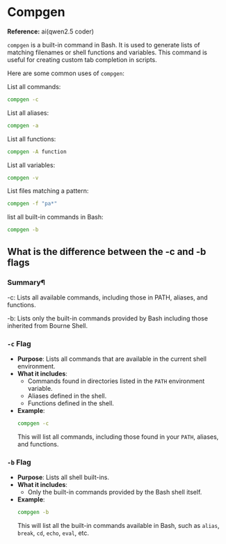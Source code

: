 # Compgen

**Reference:** ai(qwen2.5 coder)

`compgen` is a built-in command in Bash. It is used to generate lists of matching filenames or shell functions and variables. This command is useful for creating custom tab completion in scripts.

Here are some common uses of `compgen`:

List all commands:
  ```bash
  compgen -c
  ```


List all aliases:
  ```bash
  compgen -a
  ```


List all functions:
  ```bash
  compgen -A function
  ```

List all variables:
  ```bash
  compgen -v
  ```

List files matching a pattern:
  ```bash
  compgen -f "pa*"
  ```

list all built-in commands in Bash:

```bash
compgen -b
```





## What is the difference between the -c and -b flags

### Summary¶

-c: Lists all available commands, including those in PATH, aliases, and functions.

-b: Lists only the built-in commands provided by Bash including those inherited from Bourne Shell.


### `-c` Flag
- **Purpose**: Lists all commands that are available in the current shell environment.
- **What it includes**:
  - Commands found in directories listed in the `PATH` environment variable.
  - Aliases defined in the shell.
  - Functions defined in the shell.
- **Example**:
  ```bash
  compgen -c
  ```
  This will list all commands, including those found in your `PATH`, aliases, and functions.

### `-b` Flag
- **Purpose**: Lists all shell built-ins.
- **What it includes**:
  - Only the built-in commands provided by the Bash shell itself.
- **Example**:
  ```bash
  compgen -b
  ```
  This will list all the built-in commands available in Bash, such as `alias`, `break`, `cd`, `echo`, `eval`, etc.

